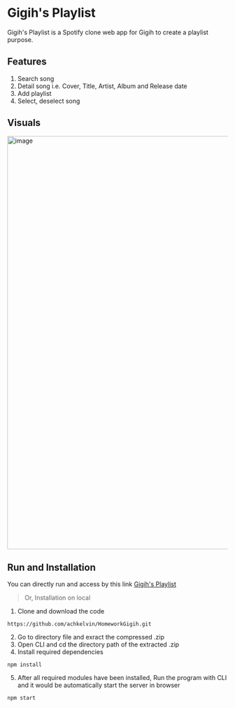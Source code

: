# Gigih's Playlist

Gigih's Playlist is a Spotify clone web app for Gigih to create a playlist purpose.

## Features
1. Search song
2. Detail song i.e. Cover, Title, Artist, Album and Release date
3. Add playlist
4. Select, deselect song


## Visuals

<img width="945" alt="image" src="https://user-images.githubusercontent.com/72923592/164888119-80d2c2bc-d77f-4785-b178-65dae2aa85ce.png">

## Run and Installation
You can directly run and access by this link [Gigih's Playlist](https://final-project-gg2fe-achkelvin.vercel.app/)

> Or, Installation on local

1. Clone and download the code
```
https://github.com/achkelvin/HomeworkGigih.git
```
2. Go to directory file and exract the compressed .zip
3. Open CLI and cd the directory path of the extracted .zip
4. Install required dependencies
```
npm install
```
5. After all required modules have been installed, Run the program with CLI and it would be automatically start the server in browser
```
npm start
```
